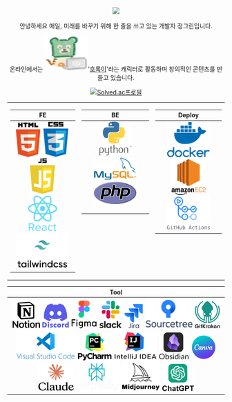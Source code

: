<div align= "center">

<img src="https://capsule-render.vercel.app/api?type=transparent&color=gradient&height=120&text=Green_JEONG&animation=twinkling&fontColor=45be3c&fontSize=70" />

<!-- [![Typing SVG](https://readme-typing-svg.demolab.com/?lines="저는+매일,+미래를+바꾸기+위해+한+줄을+쓰고+있습니다."&color=45BA76&width=665)](https://git.io/typing-svg) -->

안녕하세요 매일, 미래를 바꾸기 위해 한 줄을 쓰고 있는 개발자 정그린입니다.

온라인에서는 <img src="https://github.com/Green-JEONG/Green-JEONG/blob/main/images/laptop_horok.svg" width="100" alt="laptop_horok">'[호록이](https://www.horok.net/)'라는 캐릭터로 활동하며 창의적인 콘텐츠를 만들고 있습니다.

<!-- 코딩테스트 -->
[![Solved.ac프로필](http://mazassumnida.wtf/api/mini/generate_badge?boj=th2gr22n)](https://solved.ac/th2gr22n)
<!-- 백준
프로그래머스
구름LEVEL
SW Expert Academy -->

<!-- 기술 스택: FE, BE, Deploy 나란히 정렬 -->
<table>
  <tr>
    <!-- FE -->
    <td valign="top">
<table>
  <thead>
    <tr>
      <th align="center">FE</th>
    </tr>
  </thead>
  <tbody>
    <tr>
      <td align= "center">
        <img src="https://github.com/Green-JEONG/Green-JEONG/blob/main/images/html.svg" width="57">
        <img src="https://github.com/Green-JEONG/Green-JEONG/blob/main/images/css.svg" width="63">
        <img src="https://github.com/Green-JEONG/Green-JEONG/blob/main/images/js.svg" width="65"><br>
        <img src="https://github.com/Green-JEONG/Green-JEONG/blob/main/images/react.svg" width="70">
        <img src="https://github.com/Green-JEONG/Green-JEONG/blob/main/images/tailwindcss.svg" width="120">
      </td>
    </tr>
  </tbody>
</table>
</td>

<!-- BE -->
<td valign="top">
<table>
  <thead>
    <tr>
      <th align="center">BE</th>
    </tr>
  </thead>
  <tbody>
    <tr>
      <td align= "center">
        <img src="https://github.com/Green-JEONG/Green-JEONG/blob/main/images/python.svg" width="80"><br>
        <img src="https://github.com/Green-JEONG/Green-JEONG/blob/main/images/mysql.svg" width="100">
        <img src="https://github.com/Green-JEONG/Green-JEONG/blob/main/images/php.svg" width="100">
<!--           <img src="https://img.shields.io/badge/Django-092E20?style=for-the-badge&logo=Django&logoColor=white"> -->
<!--           <img src="https://img.shields.io/badge/REST API-FF6F00?style=for-the-badge&logo=apache&logoColor=white"> -->
        </p>
      </td>
    </tr>
  </tbody>
</table>
</td>

<!-- Deploy -->
<td valign="top">
<table>
  <thead>
    <tr>
      <th align="center">Deploy</th>
    </tr>
  </thead>
  <tbody>
    <tr>
      <td align="center">
          <img src="https://github.com/Green-JEONG/Green-JEONG/blob/main/images/docker.svg" width="100"><br>
          <img src="https://github.com/Green-JEONG/Green-JEONG/blob/main/images/amazon_ec2.svg" width="80">
          <img src="https://github.com/Green-JEONG/Green-JEONG/blob/main/images/github_actions.svg" width="100">
<!--           <img src="https://img.shields.io/badge/Nginx-009639?style=for-the-badge&logo=nginx&logoColor=white"> -->
      </td>
    </tr>
  </tbody>
</table>
</td>
  </tr>
</table>

<!--
<table>
  <thead>
    <tr>
      <th align="center">API</th>
    </tr>
  </thead>
  <tbody>
    <tr>
      <td>
        <p align="center">
          <img src="https://img.shields.io/badge/NAVER API-03C75A?style=for-the-badge&logo=naver&logoColor=white">
        </p>
      </td>
    </tr>
  </tbody>
</table>
-->

<!-- Tool -->
<table>
  <thead>
    <tr>
      <th align="center">Tool</th>
    </tr>
  </thead>
  <tbody>
    <tr>
      <td align="center">
          <img src="https://github.com/Green-JEONG/Green-JEONG/blob/main/images/notion.svg" width="65">
          <img src="https://github.com/Green-JEONG/Green-JEONG/blob/main/images/discord.svg" width="65">
          <img src="https://github.com/Green-JEONG/Green-JEONG/blob/main/images/figma.svg" width="60">
          <img src="https://github.com/Green-JEONG/Green-JEONG/blob/main/images/slack.svg" width="55">
          <img src="https://github.com/Green-JEONG/Green-JEONG/blob/main/images/jira.svg" width="45">
          <img src="https://github.com/Green-JEONG/Green-JEONG/blob/main/images/sourcetree.svg" width="110">
          <img src="https://github.com/Green-JEONG/Green-JEONG/blob/main/images/gitkraken.svg" width="60">
          <img src="https://github.com/Green-JEONG/Green-JEONG/blob/main/images/vscode.svg" width="140">
          <img src="https://github.com/Green-JEONG/Green-JEONG/blob/main/images/pycharm.svg" width="80">
          <img src="https://github.com/Green-JEONG/Green-JEONG/blob/main/images/intellij.svg" width="100">
          <img src="https://github.com/Green-JEONG/Green-JEONG/blob/main/images/obsidian.svg" width="70">
          <img src="https://github.com/Green-JEONG/Green-JEONG/blob/main/images/canva.svg" width="60">
          <img src="https://github.com/Green-JEONG/Green-JEONG/blob/main/images/claude.svg" width="85">
          <img src="https://github.com/Green-JEONG/Green-JEONG/blob/main/images/perplexity.svg" width="100">
          <img src="https://github.com/Green-JEONG/Green-JEONG/blob/main/images/midjourney.svg" width="90">
          <img src="https://github.com/Green-JEONG/Green-JEONG/blob/main/images/chatgpt.svg" width="75">
      </td>
    </tr>
  </tbody>
</table>

</div>
